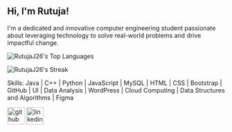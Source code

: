## Hi, I'm Rutuja!

I'm a dedicated and innovative computer engineering student passionate about leveraging technology to solve real-world problems and drive impactful change.

![RutujaJ26's Top Languages](https://github-readme-stats.vercel.app/api/top-langs/?username=RutujaJ26&theme=dark&show_icons=true&hide_border=true&layout=compact)

![RutujaJ26's Streak](https://github-readme-streak-stats.herokuapp.com/?user=RutujaJ26&theme=dark&hide_border=true)

Skills: Java | C++ | Python | JavaScript | MySQL | HTML | CSS | Bootstrap | GitHub | UI | Data Analysis | WordPress | Cloud Computing | Data Structures and Algorithms | Figma


[<img src='https://cdn.jsdelivr.net/npm/simple-icons@3.0.1/icons/github.svg' alt='github' height='40'>](https://github.com/https://github.com/RutujaJ26)  [<img src='https://cdn.jsdelivr.net/npm/simple-icons@3.0.1/icons/linkedin.svg' alt='linkedin' height='40'>](https://www.linkedin.com/in/https://www.linkedin.com/in/rutuja-jadhav0//)
